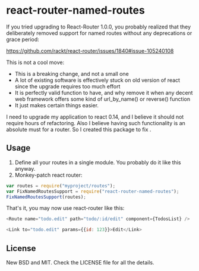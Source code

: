 # react-router-named-routes

If you tried upgrading to React-Router 1.0.0, you probably realized that
they deliberately removed support for named routes without any deprecations or
grace period:

https://github.com/rackt/react-router/issues/1840#issue-105240108

This is not a cool move:

* This is a breaking change, and not a small one
* A lot of existing software is effectively stuck on old version of react
  since the upgrade requires too much effort
* It is perfectly valid function to have, and why remove it when any decent
  web framework offers some kind of url_by_name() or reverse() function
* It just makes certain things easier.

I need to upgrade my application to react 0.14, and I believe it should
not require hours of refactoring. Also I believe having such functionality
is an absolute must for a router. So I created this package to fix .

## Usage

1) Define all your routes in a single module. You probably do it like this anyway.
2) Monkey-patch react router:

```js
var routes = require("myproject/routes");
var FixNamedRoutesSupport = require("react-router-named-routes");
FixNamedRoutesSupport(routes);
```

That's it, you may now use react-router like this:
```js
<Route name="todo.edit" path="todo/:id/edit" component={TodosList} />

<Link to="todo.edit" params={{id: 123}}>Edit</Link>
```

## License

New BSD and MIT. Check the LICENSE file for all the details.
